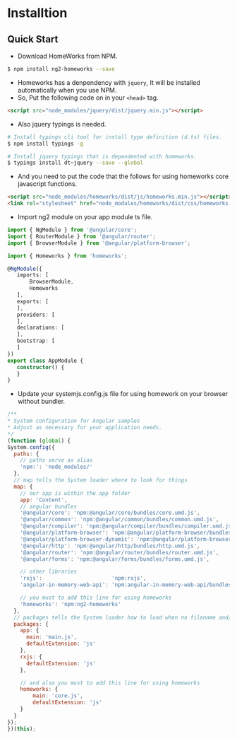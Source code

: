﻿# Installtion

## Quick Start

- Download HomeWorks from NPM.

 ```bash
$ npm install ng2-homeworks --save
```

- Homeworks has a denpendency with `jquery`, It will be installed automatically when you use NPM.
- So, Put the following code on in your `<head>` tag.

```html
<script src="node_modules/jquery/dist/jquery.min.js"></script>
```

- Also jquery typings is needed.

```bash
# Install typings cli tool for install type definition (d.ts) files.
$ npm install typings -g

# Install jquery typings that is dependented with homeworks.
$ typings install dt~jquery --save --global
```

- And you need to put the code that the follows for using homeworks core javascript functions.

```html
<script src="node_modules/homeworks/dist/js/homeworks.min.js"></script>
<link rel="stylesheet" href="node_modules/homeworks/dist/css/homeworks.min.css" />
```

 - Import ng2 module on your app module ts file.

 ```typescript
import { NgModule } from '@angular/core';
import { RouterModule } from '@angular/router';
import { BrowserModule } from '@angular/platform-browser';

import { Homeworks } from 'homeworks';

@NgModule({
    imports: [
        BrowserModule,
        Homeworks
    ],
    exports: [
    ],
    providers: [
    ],
    declarations: [
    ],
    bootstrap: [
    ]
})
export class AppModule {
    constructor() {
    }
}
```

 - Update your systemjs.config.js file for using homework on your browser without bundler.

  ```javascript
/**
 * System configuration for Angular samples
 * Adjust as necessary for your application needs.
 */
(function (global) {
  System.config({
    paths: {
      // paths serve as alias
      'npm:': 'node_modules/'
    },
    // map tells the System loader where to look for things
    map: {
      // our app is within the app folder
      app: 'Content',
      // angular bundles
      '@angular/core': 'npm:@angular/core/bundles/core.umd.js',
      '@angular/common': 'npm:@angular/common/bundles/common.umd.js',
      '@angular/compiler': 'npm:@angular/compiler/bundles/compiler.umd.js',
      '@angular/platform-browser': 'npm:@angular/platform-browser/bundles/platform-browser.umd.js',
      '@angular/platform-browser-dynamic': 'npm:@angular/platform-browser-dynamic/bundles/platform-browser-dynamic.umd.js',
      '@angular/http': 'npm:@angular/http/bundles/http.umd.js',
      '@angular/router': 'npm:@angular/router/bundles/router.umd.js',
      '@angular/forms': 'npm:@angular/forms/bundles/forms.umd.js',

      // other libraries
      'rxjs':                      'npm:rxjs',
      'angular-in-memory-web-api': 'npm:angular-in-memory-web-api/bundles/in-memory-web-api.umd.js',

      // you must to add this line for using homeworks
      'homeworks': 'npm:ng2-homeworks'
    },
    // packages tells the System loader how to load when no filename and/or no extension
    packages: {
      app: {
        main: 'main.js',
        defaultExtension: 'js'
      },
      rxjs: {
        defaultExtension: 'js'
      },

      // and also you must to add this line for using homeworks
      homeworks: {
          main: 'core.js',
          defaultExtension: 'js'
      }
    }
  });
})(this);
```
